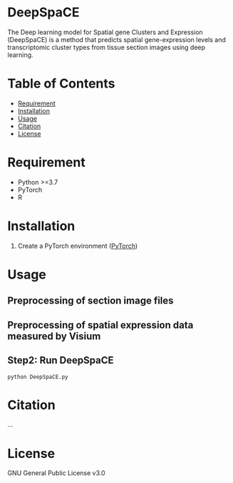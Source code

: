 # DeepSpaCE

The Deep learning model for Spatial gene Clusters and Expression (DeepSpaCE) is a method that predicts spatial gene-expression levels and transcriptomic cluster types from tissue section images using deep learning.


# Table of Contents
- [Requirement](#requirement)
- [Installation](#installation)
- [Usage](#usage)
- [Citation](#citation)
- [License](#license)

# Requirement
* Python >=3.7
* PyTorch
* R

# Installation
1. Create a PyTorch environment ([PyTorch](https://pytorch.org/)) 


# Usage
## Preprocessing of section image files

## Preprocessing of spatial expression data measured by Visium

## Step2: Run DeepSpaCE

    python DeepSpaCE.py




# Citation
...

# License
GNU General Public License v3.0

